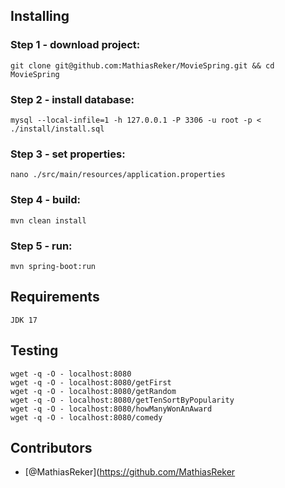 ## Installing

### Step 1 - download project:
```
git clone git@github.com:MathiasReker/MovieSpring.git && cd MovieSpring
```

### Step 2 - install database:
```
mysql --local-infile=1 -h 127.0.0.1 -P 3306 -u root -p < ./install/install.sql
```

### Step 3 - set properties:
```
nano ./src/main/resources/application.properties
```

### Step 4 - build:
```
mvn clean install
```

### Step 5 - run:
```
mvn spring-boot:run
```

## Requirements
```
JDK 17
```

## Testing

```
wget -q -O - localhost:8080
wget -q -O - localhost:8080/getFirst
wget -q -O - localhost:8080/getRandom
wget -q -O - localhost:8080/getTenSortByPopularity
wget -q -O - localhost:8080/howManyWonAnAward
wget -q -O - localhost:8080/comedy
```

## Contributors

* [@MathiasReker](https://github.com/MathiasReker
